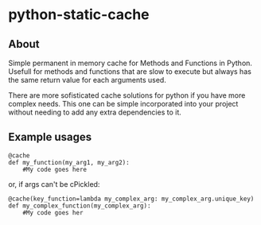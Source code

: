 python-static-cache
===================

About
-----

Simple permanent in memory cache for Methods and Functions in Python.
Usefull for methods and functions that are slow to execute but
always has the same return value for each arguments used.

There are more sofisticated cache solutions for python if you have
more complex needs. This one can be simple incorporated into your project
without needing to add any extra dependencies to it.

Example usages
--------------
```
@cache
def my_function(my_arg1, my_arg2):
    #My code goes here
```
or, if args can't be cPickled:

```
@cache(key_function=lambda my_complex_arg: my_complex_arg.unique_key)
def my_complex_function(my_complex_arg):
    #My code goes her
```